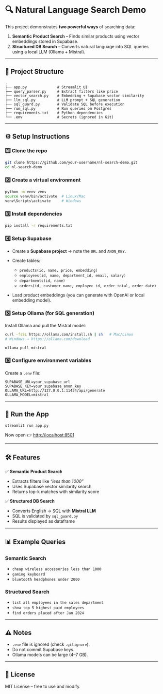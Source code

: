 
# 🔍 Natural Language Search Demo

This project demonstrates **two powerful ways** of searching data:

1. **Semantic Product Search** – Finds similar products using vector embeddings stored in Supabase.
2. **Structured DB Search** – Converts natural language into SQL queries using a local LLM (Ollama + Mistral).

---


## 📂 Project Structure

```
.
├── app.py              # Streamlit UI
├── query_parser.py     # Extract filters like price
├── vector_search.py    # Embedding + Supabase vector similarity
├── llm_sql.py          # LLM prompt + SQL generation
├── sql_guard.py        # Validate SQL before execution
├── run_sql.py          # Run queries on Postgres
├── requirements.txt    # Python dependencies
└── .env                # Secrets (ignored in Git)
```

---

## ⚙️ Setup Instructions

### 1️⃣ Clone the repo

```bash
git clone https://github.com/your-username/nl-search-demo.git
cd nl-search-demo
```

### 2️⃣ Create a virtual environment

```bash
python -m venv venv
source venv/bin/activate  # Linux/Mac
venv\Scripts\activate     # Windows
```

### 3️⃣ Install dependencies

```bash
pip install -r requirements.txt
```

### 4️⃣ Setup Supabase

- Create a **Supabase project** → note the `URL` and `ANON_KEY`.
- Create tables:

  - `products(id, name, price, embedding)`
  - `employees(id, name, department_id, email, salary)`
  - `departments(id, name)`
  - `orders(id, customer_name, employee_id, order_total, order_date)`
- Load product embeddings (you can generate with OpenAI or local embedding model).

### 5️⃣ Setup Ollama (for SQL generation)

Install Ollama and pull the Mistral model:

```bash
curl -fsSL https://ollama.com/install.sh | sh   # Mac/Linux
# Windows → https://ollama.com/download

ollama pull mistral
```

### 6️⃣ Configure environment variables

Create a `.env` file:

```env
SUPABASE_URL=your_supabase_url
SUPABASE_KEY=your_supabase_anon_key
OLLAMA_URL=http://127.0.0.1:11434/api/generate
OLLAMA_MODEL=mistral
```

---

## 🚀 Run the App

```bash
streamlit run app.py
```

Now open 👉 [http://localhost:8501](http://localhost:8501)

---

## 🛠️ Features

✅ **Semantic Product Search**

- Extracts filters like *“less than 1000”*
- Uses Supabase vector similarity search
- Returns top-k matches with similarity score

✅ **Structured DB Search**

- Converts English → SQL with **Mistral LLM**
- SQL is validated by `sql_guard.py`
- Results displayed as dataframe

---

## 📊 Example Queries

### Semantic Search

- `cheap wireless accessories less than 1000`
- `gaming keyboard`
- `bluetooth headphones under 2000`

### Structured Search

- `list all employees in the sales department`
- `show top 5 highest paid employees`
- `find orders placed after Jan 2024`

---

## ⚠️ Notes

- `.env` file is ignored (check `.gitignore`).
- Do not commit Supabase keys.
- Ollama models can be large (4–7 GB).

---

## 📜 License

MIT License – free to use and modify.

<style>#mermaid-1756957193042{font-family:sans-serif;font-size:16px;fill:#333;}#mermaid-1756957193042 .error-icon{fill:#552222;}#mermaid-1756957193042 .error-text{fill:#552222;stroke:#552222;}#mermaid-1756957193042 .edge-thickness-normal{stroke-width:2px;}#mermaid-1756957193042 .edge-thickness-thick{stroke-width:3.5px;}#mermaid-1756957193042 .edge-pattern-solid{stroke-dasharray:0;}#mermaid-1756957193042 .edge-pattern-dashed{stroke-dasharray:3;}#mermaid-1756957193042 .edge-pattern-dotted{stroke-dasharray:2;}#mermaid-1756957193042 .marker{fill:#333333;}#mermaid-1756957193042 .marker.cross{stroke:#333333;}#mermaid-1756957193042 svg{font-family:sans-serif;font-size:16px;}#mermaid-1756957193042 .label{font-family:sans-serif;color:#333;}#mermaid-1756957193042 .label text{fill:#333;}#mermaid-1756957193042 .node rect,#mermaid-1756957193042 .node circle,#mermaid-1756957193042 .node ellipse,#mermaid-1756957193042 .node polygon,#mermaid-1756957193042 .node path{fill:#ECECFF;stroke:#9370DB;stroke-width:1px;}#mermaid-1756957193042 .node .label{text-align:center;}#mermaid-1756957193042 .node.clickable{cursor:pointer;}#mermaid-1756957193042 .arrowheadPath{fill:#333333;}#mermaid-1756957193042 .edgePath .path{stroke:#333333;stroke-width:1.5px;}#mermaid-1756957193042 .flowchart-link{stroke:#333333;fill:none;}#mermaid-1756957193042 .edgeLabel{background-color:#e8e8e8;text-align:center;}#mermaid-1756957193042 .edgeLabel rect{opacity:0.5;background-color:#e8e8e8;fill:#e8e8e8;}#mermaid-1756957193042 .cluster rect{fill:#ffffde;stroke:#aaaa33;stroke-width:1px;}#mermaid-1756957193042 .cluster text{fill:#333;}#mermaid-1756957193042 div.mermaidTooltip{position:absolute;text-align:center;max-width:200px;padding:2px;font-family:sans-serif;font-size:12px;background:hsl(80,100%,96.2745098039%);border:1px solid #aaaa33;border-radius:2px;pointer-events:none;z-index:100;}#mermaid-1756957193042:root{--mermaid-font-family:sans-serif;}#mermaid-1756957193042:root{--mermaid-alt-font-family:sans-serif;}#mermaid-1756957193042 flowchart-v2{fill:apa;}</style>
